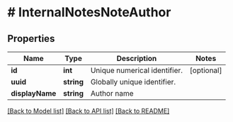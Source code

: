 # # InternalNotesNoteAuthor

## Properties

Name | Type | Description | Notes
------------ | ------------- | ------------- | -------------
**id** | **int** | Unique numerical identifier. | [optional]
**uuid** | **string** | Globally unique identifier. |
**displayName** | **string** | Author name |

[[Back to Model list]](../../README.md#models) [[Back to API list]](../../README.md#endpoints) [[Back to README]](../../README.md)
